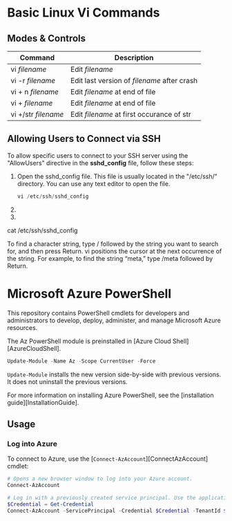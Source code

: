 
# Basic Linux Vi Commands

## Modes & Controls

| Command             | Description                                 |
| ------------------- | ------------------------------------------- |
| vi *filename*       | Edit *filename*                             |
| vi -r *filename*    | Edit last version of *filename* after crash |
| vi + n *filename*   | Edit *filename* at end of file              |
| vi + *filename*     | Edit *filename* at end of file              |
| vi +/str *filename* | Edit *filename* at first occurance of str   |

## Allowing Users to Connect via SSH

To allow specific users to connect to your SSH server using the "AllowUsers" directive in the **sshd_config** file, follow these steps:

1. Open the sshd_config file. This file is usually located in the "/etc/ssh/" directory. You can use any text editor to open the file.
    ```powershell
    vi /etc/ssh/sshd_config
    ```
2. 
3. 

cat /etc/ssh/sshd_config

To find a character string, type / followed by the string you want to search for, and then press Return. 
vi positions the cursor at the next occurrence of the string. For example, to find the string “meta,” type /meta followed by Return.




# Microsoft Azure PowerShell

This repository contains PowerShell cmdlets for developers and administrators to develop, deploy,
administer, and manage Microsoft Azure resources.

The Az PowerShell module is preinstalled in [Azure Cloud Shell][AzureCloudShell].


```powershell
Update-Module -Name Az -Scope CurrentUser -Force
```

`Update-Module` installs the new version side-by-side with previous versions. It does not uninstall
the previous versions.

For more information on installing Azure PowerShell, see the
[installation guide][InstallationGuide].

## Usage

### Log into Azure

To connect to Azure, use the [`Connect-AzAccount`][ConnectAzAccount] cmdlet:

```powershell
# Opens a new browser window to log into your Azure account.
Connect-AzAccount

# Log in with a previously created service principal. Use the application ID as the username, and the secret as password.
$Credential = Get-Credential
Connect-AzAccount -ServicePrincipal -Credential $Credential -TenantId $TenantId
```

